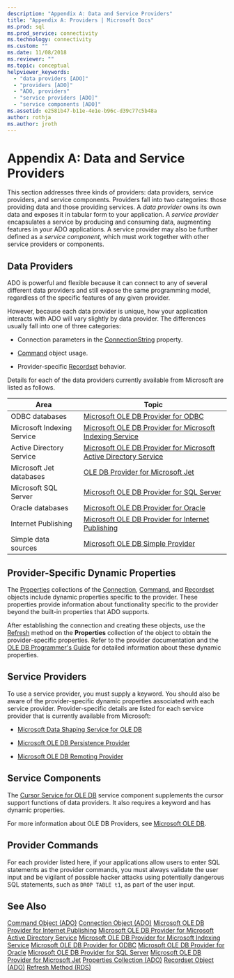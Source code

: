```yaml
---
description: "Appendix A: Data and Service Providers"
title: "Appendix A: Providers | Microsoft Docs"
ms.prod: sql
ms.prod_service: connectivity
ms.technology: connectivity
ms.custom: ""
ms.date: 11/08/2018
ms.reviewer: ""
ms.topic: conceptual
helpviewer_keywords:
  - "data providers [ADO]"
  - "providers [ADO]"
  - "ADO, providers"
  - "service providers [ADO]"
  - "service components [ADO]"
ms.assetid: e2581b47-b11e-4e1e-b96c-d39c77c5b48a
author: rothja
ms.author: jroth
---
```

# Appendix A: Data and Service Providers
This section addresses three kinds of providers: data providers, service providers, and service components. Providers fall into two categories: those providing data and those providing services. A *data provider* owns its own data and exposes it in tabular form to your application. A *service provider* encapsulates a service by producing and consuming data, augmenting features in your ADO applications. A service provider may also be further defined as a *service component*, which must work together with other service providers or components.

## Data Providers
 ADO is powerful and flexible because it can connect to any of several different data providers and still expose the same programming model, regardless of the specific features of any given provider.

 However, because each data provider is unique, how your application interacts with ADO will vary slightly by data provider. The differences usually fall into one of three categories:

-   Connection parameters in the [ConnectionString](../../../ado/reference/ado-api/connectionstring-property-ado.md) property.

-   [Command](../../../ado/reference/ado-api/command-object-ado.md) object usage.

-   Provider-specific [Recordset](../../../ado/reference/ado-api/recordset-object-ado.md) behavior.

 Details for each of the data providers currently available from Microsoft are listed as follows.

|Area|Topic|
|----------|-----------|
|ODBC databases|[Microsoft OLE DB Provider for ODBC](../../../ado/guide/appendixes/microsoft-ole-db-provider-for-odbc.md)|
|Microsoft Indexing Service|[Microsoft OLE DB Provider for Microsoft Indexing Service](../../../ado/guide/appendixes/microsoft-ole-db-provider-for-microsoft-indexing-service.md)|
|Active Directory Service|[Microsoft OLE DB Provider for Microsoft Active Directory Service](../../../ado/guide/appendixes/microsoft-ole-db-provider-for-microsoft-active-directory-service.md)|
|Microsoft Jet databases|[OLE DB Provider for Microsoft Jet](../../../ado/guide/appendixes/microsoft-ole-db-provider-for-microsoft-jet.md)|
|Microsoft SQL Server|[Microsoft OLE DB Provider for SQL Server](../../../ado/guide/appendixes/microsoft-ole-db-provider-for-sql-server.md)|
|Oracle databases|[Microsoft OLE DB Provider for Oracle](../../../ado/guide/appendixes/microsoft-ole-db-provider-for-oracle.md)|
|Internet Publishing|[Microsoft OLE DB Provider for Internet Publishing](../../../ado/guide/appendixes/microsoft-ole-db-provider-for-internet-publishing.md)|
|Simple data sources|[Microsoft OLE DB Simple Provider](../../../ado/guide/appendixes/microsoft-ole-db-simple-provider.md)|

## Provider-Specific Dynamic Properties
 The [Properties](../../../ado/reference/ado-api/properties-collection-ado.md) collections of the [Connection](../../../ado/reference/ado-api/connection-object-ado.md), [Command](../../../ado/reference/ado-api/command-object-ado.md), and [Recordset](../../../ado/reference/ado-api/recordset-object-ado.md) objects include dynamic properties specific to the provider. These properties provide information about functionality specific to the provider beyond the built-in properties that ADO supports.

 After establishing the connection and creating these objects, use the [Refresh](../../../ado/reference/ado-api/refresh-method-ado.md) method on the **Properties** collection of the object to obtain the provider-specific properties. Refer to the provider documentation and the [OLE DB Programmer's Guide](https://msdn.microsoft.com/3c5e2dd5-35e5-4a93-ac3a-3818bb43bbf8) for detailed information about these dynamic properties.

## Service Providers
 To use a service provider, you must supply a keyword. You should also be aware of the provider-specific dynamic properties associated with each service provider. Provider-specific details are listed for each service provider that is currently available from Microsoft:

-   [Microsoft Data Shaping Service for OLE DB](../../../ado/guide/appendixes/microsoft-data-shaping-service-for-ole-db-ado-service-provider.md)

-   [Microsoft OLE DB Persistence Provider](../../../ado/guide/appendixes/microsoft-ole-db-persistence-provider-ado-service-provider.md)

-   [Microsoft OLE DB Remoting Provider](../../../ado/guide/appendixes/microsoft-ole-db-remoting-provider-ado-service-provider.md)

## Service Components
 The [Cursor Service for OLE DB](../../../ado/guide/appendixes/microsoft-cursor-service-for-ole-db-ado-service-component.md) service component supplements the cursor support functions of data providers. It also requires a keyword and has dynamic properties.

 For more information about OLE DB Providers, see [Microsoft OLE DB](https://msdn.microsoft.com/library/windows/desktop/ms722784.aspx).

## Provider Commands
 For each provider listed here, if your applications allow users to enter SQL statements as the provider commands, you must always validate the user input and be vigilant of possible hacker attacks using potentially dangerous SQL statements, such as `DROP TABLE t1`, as part of the user input.

## See Also
 [Command Object (ADO)](../../../ado/reference/ado-api/command-object-ado.md)
 [Connection Object (ADO)](../../../ado/reference/ado-api/connection-object-ado.md)
 [Microsoft OLE DB Provider for Internet Publishing](../../../ado/guide/appendixes/microsoft-ole-db-provider-for-internet-publishing.md)
 [Microsoft OLE DB Provider for Microsoft Active Directory Service](../../../ado/guide/appendixes/microsoft-ole-db-provider-for-microsoft-active-directory-service.md)
 [Microsoft OLE DB Provider for Microsoft Indexing Service](../../../ado/guide/appendixes/microsoft-ole-db-provider-for-microsoft-indexing-service.md)
 [Microsoft OLE DB Provider for ODBC](../../../ado/guide/appendixes/microsoft-ole-db-provider-for-odbc.md)
 [Microsoft OLE DB Provider for Oracle](../../../ado/guide/appendixes/microsoft-ole-db-provider-for-oracle.md)
 [Microsoft OLE DB Provider for SQL Server](../../../ado/guide/appendixes/microsoft-ole-db-provider-for-sql-server.md)
 [Microsoft OLE DB Provider for Microsoft Jet](../../../ado/guide/appendixes/microsoft-ole-db-provider-for-microsoft-jet.md)
 [Properties Collection (ADO)](../../../ado/reference/ado-api/properties-collection-ado.md)
 [Recordset Object (ADO)](../../../ado/reference/ado-api/recordset-object-ado.md)
 [Refresh Method (RDS)](../../../ado/reference/rds-api/refresh-method-rds.md)
